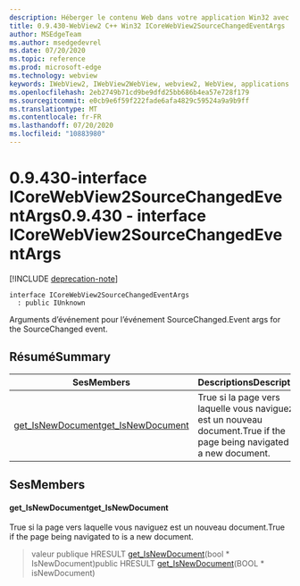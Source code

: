 ```yaml
---
description: Héberger le contenu Web dans votre application Win32 avec le contrôle Microsoft Edge WebView2
title: 0.9.430-WebView2 C++ Win32 ICoreWebView2SourceChangedEventArgs
author: MSEdgeTeam
ms.author: msedgedevrel
ms.date: 07/20/2020
ms.topic: reference
ms.prod: microsoft-edge
ms.technology: webview
keywords: IWebView2, IWebView2WebView, webview2, WebView, applications Win32, Win32, Edge, ICoreWebView2, ICoreWebView2Host, contrôle de navigateur, html Edge
ms.openlocfilehash: 2eb2749b71cd9be9dfd25bb686b4ea57e728f179
ms.sourcegitcommit: e0cb9e6f59f222fade6afa4829c59524a9a9b9ff
ms.translationtype: MT
ms.contentlocale: fr-FR
ms.lasthandoff: 07/20/2020
ms.locfileid: "10883980"
---
```

# <span data-ttu-id="7733c-104">0.9.430-interface ICoreWebView2SourceChangedEventArgs</span><span class="sxs-lookup"><span data-stu-id="7733c-104">0.9.430 - interface ICoreWebView2SourceChangedEventArgs</span></span> 

[!INCLUDE [deprecation-note](../../includes/deprecation-note.md)]

```
interface ICoreWebView2SourceChangedEventArgs
  : public IUnknown
```

<span data-ttu-id="7733c-105">Arguments d’événement pour l’événement SourceChanged.</span><span class="sxs-lookup"><span data-stu-id="7733c-105">Event args for the SourceChanged event.</span></span>

## <span data-ttu-id="7733c-106">Résumé</span><span class="sxs-lookup"><span data-stu-id="7733c-106">Summary</span></span>

 <span data-ttu-id="7733c-107">Ses</span><span class="sxs-lookup"><span data-stu-id="7733c-107">Members</span></span>                        | <span data-ttu-id="7733c-108">Descriptions</span><span class="sxs-lookup"><span data-stu-id="7733c-108">Descriptions</span></span>
--------------------------------|---------------------------------------------
[<span data-ttu-id="7733c-109">get_IsNewDocument</span><span class="sxs-lookup"><span data-stu-id="7733c-109">get_IsNewDocument</span></span>](#get_isnewdocument) | <span data-ttu-id="7733c-110">True si la page vers laquelle vous naviguez est un nouveau document.</span><span class="sxs-lookup"><span data-stu-id="7733c-110">True if the page being navigated to is a new document.</span></span>

## <span data-ttu-id="7733c-111">Ses</span><span class="sxs-lookup"><span data-stu-id="7733c-111">Members</span></span>

#### <span data-ttu-id="7733c-112">get_IsNewDocument</span><span class="sxs-lookup"><span data-stu-id="7733c-112">get_IsNewDocument</span></span> 

<span data-ttu-id="7733c-113">True si la page vers laquelle vous naviguez est un nouveau document.</span><span class="sxs-lookup"><span data-stu-id="7733c-113">True if the page being navigated to is a new document.</span></span>

> <span data-ttu-id="7733c-114">valeur publique HRESULT [get_IsNewDocument](#get_isnewdocument)(bool \* IsNewDocument)</span><span class="sxs-lookup"><span data-stu-id="7733c-114">public HRESULT [get_IsNewDocument](#get_isnewdocument)(BOOL \* isNewDocument)</span></span>

